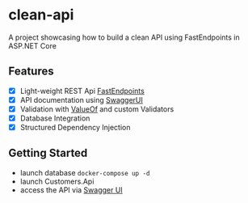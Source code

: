 # clean-api
A project showcasing how to build a clean API using FastEndpoints in ASP.NET Core

## Features
- [x] Light-weight REST Api [FastEndpoints](https://github.com/dj-nitehawk/FastEndpoints)
- [x] API documentation using [SwaggerUI](https://github.com/domaindrivendev/Swashbuckle.AspNetCore)
- [x] Validation with [ValueOf](https://github.com/mcintyre321/ValueOf/) and custom Validators
- [x] Database Integration
- [x] Structured Dependency Injection

## Getting Started
- launch database `docker-compose up -d`
- launch Customers.Api
- access the API via [Swagger UI](https://localhost:5001/swagger/index.html)